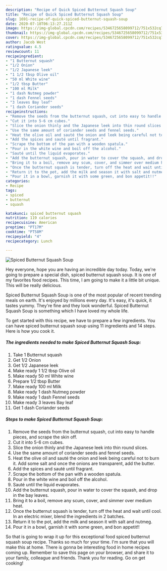 ```yaml
---
description: "Recipe of Quick Spiced Butternut Squash Soup"
title: "Recipe of Quick Spiced Butternut Squash Soup"
slug: 1691-recipe-of-quick-spiced-butternut-squash-soup
date: 2020-07-18T06:13:27.211Z
image: https://img-global.cpcdn.com/recipes/5346725658099712/751x532cq70/spiced-butternut-squash-soup-recipe-main-photo.jpg
thumbnail: https://img-global.cpcdn.com/recipes/5346725658099712/751x532cq70/spiced-butternut-squash-soup-recipe-main-photo.jpg
cover: https://img-global.cpcdn.com/recipes/5346725658099712/751x532cq70/spiced-butternut-squash-soup-recipe-main-photo.jpg
author: Jacob West
ratingvalue: 4.5
reviewcount: 11
recipeingredient:
- "1 Butternut squash"
- "1/2 Onion"
- "1/2 Japanese leek"
- "1 1/2 tbsp Olive oil"
- "50 ml White wine"
- "1/2 tbsp Butter"
- "100 ml Milk"
- "1 dash Nutmeg powder"
- "1 dash Fennel seeds"
- "3 leaves Bay leaf"
- "1 dash Coriander seeds"
recipeinstructions:
- "Remove the seeds from the butternut squash, cut into easy to handle pieces, and scrape the skin off."
- "Cut it into 5-6 cm cubes."
- "Slice the onion thinly and the Japanese leek into thin round slices."
- "Use the same amount of coriander seeds and fennel seeds."
- "Heat the olive oil and sauté the onion and leek being careful not to burn it.  Add some salt and once the onions are transparent, add the butter."
- "Add the spices and sauté until fragrant."
- "Scrape the bottom of the pan with a wooden spatula."
- "Pour in the white wine and boil off the alcohol."
- "Sauté until the liquid evaporates."
- "Add the butternut squash, pour in water to cover the squash, and drop in the bay leaves."
- "Bring it to a boil, remove any scum, cover, and simmer over medium heat."
- "Once the butternut squash is tender, turn off the heat and wait until cool.  In an electric mixer, blend the ingredients in 2 batches."
- "Return it to the pot, add the milk and season it with salt and nutmeg."
- "Pour it in a bowl, garnish it with some green, and bon appetit!!"
categories:
- Recipe
tags:
- spiced
- butternut
- squash

katakunci: spiced butternut squash 
nutrition: 119 calories
recipecuisine: American
preptime: "PT17M"
cooktime: "PT58M"
recipeyield: "4"
recipecategory: Lunch

---
```



![Spiced Butternut Squash Soup](https://img-global.cpcdn.com/recipes/5346725658099712/751x532cq70/spiced-butternut-squash-soup-recipe-main-photo.jpg)

Hey everyone, hope you are having an incredible day today. Today, we're going to prepare a special dish, spiced butternut squash soup. It is one of my favorites food recipes. This time, I am going to make it a little bit unique. This will be really delicious.

Spiced Butternut Squash Soup is one of the most popular of recent trending meals on earth. It's enjoyed by millions every day. It's easy, it's quick, it tastes yummy. They're fine and they look wonderful. Spiced Butternut Squash Soup is something which I have loved my whole life.




To get started with this recipe, we have to prepare a few ingredients. You can have spiced butternut squash soup using 11 ingredients and 14 steps. Here is how you cook it.

<!--inarticleads1-->

##### The ingredients needed to make Spiced Butternut Squash Soup:

1. Take 1 Butternut squash
1. Get 1/2 Onion
1. Get 1/2 Japanese leek
1. Make ready 1 1/2 tbsp Olive oil
1. Make ready 50 ml White wine
1. Prepare 1/2 tbsp Butter
1. Make ready 100 ml Milk
1. Make ready 1 dash Nutmeg powder
1. Make ready 1 dash Fennel seeds
1. Make ready 3 leaves Bay leaf
1. Get 1 dash Coriander seeds




<!--inarticleads2-->

##### Steps to make Spiced Butternut Squash Soup:

1. Remove the seeds from the butternut squash, cut into easy to handle pieces, and scrape the skin off.
1. Cut it into 5-6 cm cubes.
1. Slice the onion thinly and the Japanese leek into thin round slices.
1. Use the same amount of coriander seeds and fennel seeds.
1. Heat the olive oil and sauté the onion and leek being careful not to burn it.  Add some salt and once the onions are transparent, add the butter.
1. Add the spices and sauté until fragrant.
1. Scrape the bottom of the pan with a wooden spatula.
1. Pour in the white wine and boil off the alcohol.
1. Sauté until the liquid evaporates.
1. Add the butternut squash, pour in water to cover the squash, and drop in the bay leaves.
1. Bring it to a boil, remove any scum, cover, and simmer over medium heat.
1. Once the butternut squash is tender, turn off the heat and wait until cool.  In an electric mixer, blend the ingredients in 2 batches.
1. Return it to the pot, add the milk and season it with salt and nutmeg.
1. Pour it in a bowl, garnish it with some green, and bon appetit!!




So that is going to wrap it up for this exceptional food spiced butternut squash soup recipe. Thanks so much for your time. I'm sure that you will make this at home. There is gonna be interesting food in home recipes coming up. Remember to save this page on your browser, and share it to your family, colleague and friends. Thank you for reading. Go on get cooking!
